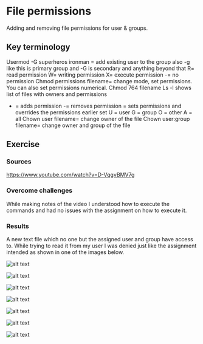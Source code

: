 # File permissions
Adding and removing file permissions for user & groups.

## Key terminology
Usermod -G superheros ironman = add existing user to the group also -g like this is primary group and -G is secondary and anything beyond that
R= read permission
W= writing permission
X= execute permission
-= no permission
Chmod permissions filename= change mode, set permissions. You can also set permissions numerical.
Chmod 764 filename
Ls -l shows list of files with owners and permissions
+ = adds permission
-= removes permission
= sets permissions and overrides the permissions earlier set
U = user
G = group
O = other
A = all
Chown user filename= change owner of the file
Chown user:group filename= change owner and group of the file

## Exercise
### Sources
https://www.youtube.com/watch?v=D-VqgvBMV7g

### Overcome challenges
While making notes of the video I understood how to execute the commands and had no issues with the assignment on how to execute it.

### Results
A new text file which no one but the assigned user and group have access to. While trying to read it from my user I was denied just like the assignment intended as shown in one of the images below.

![alt text]()

![alt text]()

![alt text]()

![alt text]()

![alt text]()

![alt text]()

![alt text]()